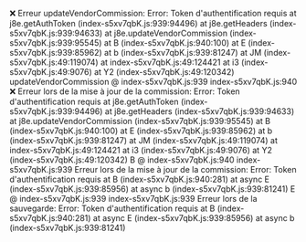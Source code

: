 ❌ Erreur updateVendorCommission: Error: Token d'authentification requis
    at j8e.getAuthToken (index-s5xv7qbK.js:939:94496)
    at j8e.getHeaders (index-s5xv7qbK.js:939:94633)
    at j8e.updateVendorCommission (index-s5xv7qbK.js:939:95545)
    at B (index-s5xv7qbK.js:940:100)
    at E (index-s5xv7qbK.js:939:85962)
    at b (index-s5xv7qbK.js:939:81247)
    at JM (index-s5xv7qbK.js:49:119074)
    at index-s5xv7qbK.js:49:124421
    at i3 (index-s5xv7qbK.js:49:9076)
    at Y2 (index-s5xv7qbK.js:49:120342)
updateVendorCommission @ index-s5xv7qbK.js:939
index-s5xv7qbK.js:940  ❌ Erreur lors de la mise à jour de la commission: Error: Token d'authentification requis
    at j8e.getAuthToken (index-s5xv7qbK.js:939:94496)
    at j8e.getHeaders (index-s5xv7qbK.js:939:94633)
    at j8e.updateVendorCommission (index-s5xv7qbK.js:939:95545)
    at B (index-s5xv7qbK.js:940:100)
    at E (index-s5xv7qbK.js:939:85962)
    at b (index-s5xv7qbK.js:939:81247)
    at JM (index-s5xv7qbK.js:49:119074)
    at index-s5xv7qbK.js:49:124421
    at i3 (index-s5xv7qbK.js:49:9076)
    at Y2 (index-s5xv7qbK.js:49:120342)
B @ index-s5xv7qbK.js:940
index-s5xv7qbK.js:939  Erreur lors de la mise à jour de la commission: Error: Token d'authentification requis
    at B (index-s5xv7qbK.js:940:281)
    at async E (index-s5xv7qbK.js:939:85956)
    at async b (index-s5xv7qbK.js:939:81241)
E @ index-s5xv7qbK.js:939
index-s5xv7qbK.js:939  Erreur lors de la sauvegarde: Error: Token d'authentification requis
    at B (index-s5xv7qbK.js:940:281)
    at async E (index-s5xv7qbK.js:939:85956)
    at async b (index-s5xv7qbK.js:939:81241)